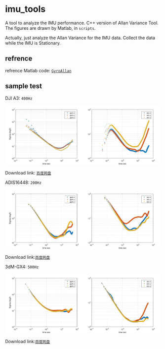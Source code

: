 # imu_tools

A tool to analyze the IMU performance. C++ version of Allan Variance Tool. The figures are drawn by Matlab, in `scripts`.

Actually, just analyze the Allan Variance for the IMU data. Collect the data while the IMU is Stationary.


## refrence
refrence Matlab code: [`GyroAllan`](https://github.com/XinLiGitHub/GyroAllan "GyroAllan")

## sample test

DJI A3:
`400Hz`

<img src="figure/A3.png">

Download link: [`百度网盘`](https://pan.baidu.com/s/1jJYg8R0 "DJI A3")

ADIS16448: 
`200Hz`

<img src="figure/16448.png">


Download link:[`百度网盘`](https://pan.baidu.com/s/1dGd0mn3 "ADIS16448")

3dM-GX4: 
`500Hz`

<img src="figure/gx4.png">

Download link:[`百度网盘`](https://pan.baidu.com/s/1ggcan9D "GX4")
